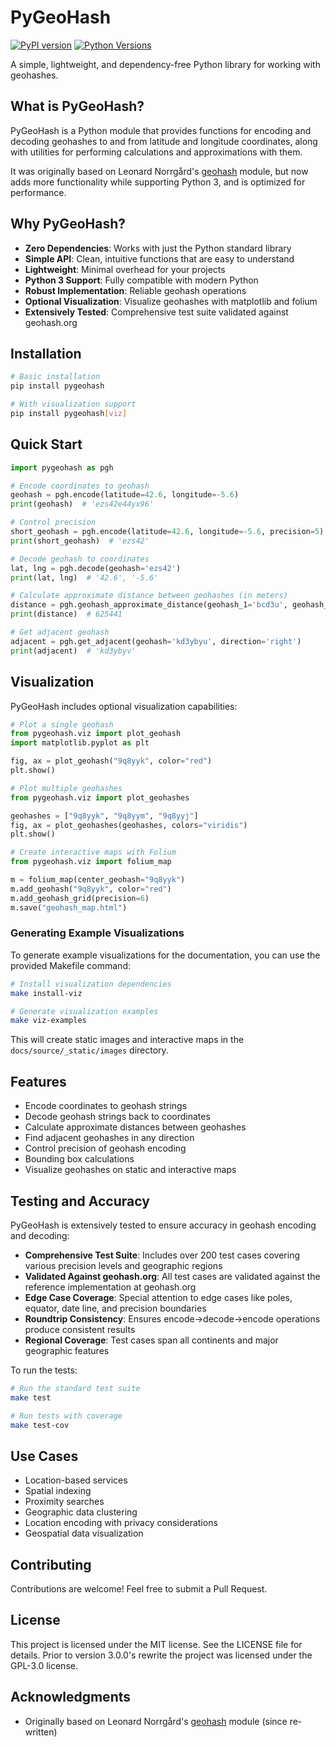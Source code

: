 # PyGeoHash

[![PyPI version](https://badge.fury.io/py/pygeohash.svg)](https://badge.fury.io/py/pygeohash)
[![Python Versions](https://img.shields.io/pypi/pyversions/pygeohash.svg)](https://pypi.org/project/pygeohash/)

A simple, lightweight, and dependency-free Python library for working with geohashes.

## What is PyGeoHash?

PyGeoHash is a Python module that provides functions for encoding and decoding geohashes to and from latitude and longitude coordinates, along with utilities for performing calculations and approximations with them.

It was originally based on Leonard Norrgård's [geohash](https://github.com/vinsci/geohash) module, but now adds more functionality while supporting Python 3, and is optimized for performance.

## Why PyGeoHash?

- **Zero Dependencies**: Works with just the Python standard library
- **Simple API**: Clean, intuitive functions that are easy to understand
- **Lightweight**: Minimal overhead for your projects
- **Python 3 Support**: Fully compatible with modern Python
- **Robust Implementation**: Reliable geohash operations
- **Optional Visualization**: Visualize geohashes with matplotlib and folium
- **Extensively Tested**: Comprehensive test suite validated against geohash.org

## Installation

```bash
# Basic installation
pip install pygeohash

# With visualization support
pip install pygeohash[viz]
```

## Quick Start

```python
import pygeohash as pgh

# Encode coordinates to geohash
geohash = pgh.encode(latitude=42.6, longitude=-5.6)
print(geohash)  # 'ezs42e44yx96'

# Control precision
short_geohash = pgh.encode(latitude=42.6, longitude=-5.6, precision=5)
print(short_geohash)  # 'ezs42'

# Decode geohash to coordinates
lat, lng = pgh.decode(geohash='ezs42')
print(lat, lng)  # '42.6', '-5.6'

# Calculate approximate distance between geohashes (in meters)
distance = pgh.geohash_approximate_distance(geohash_1='bcd3u', geohash_2='bc83n')
print(distance)  # 625441

# Get adjacent geohash
adjacent = pgh.get_adjacent(geohash='kd3ybyu', direction='right')
print(adjacent)  # 'kd3ybyv'
```

## Visualization

PyGeoHash includes optional visualization capabilities:

```python
# Plot a single geohash
from pygeohash.viz import plot_geohash
import matplotlib.pyplot as plt

fig, ax = plot_geohash("9q8yyk", color="red")
plt.show()

# Plot multiple geohashes
from pygeohash.viz import plot_geohashes

geohashes = ["9q8yyk", "9q8yym", "9q8yyj"]
fig, ax = plot_geohashes(geohashes, colors="viridis")
plt.show()

# Create interactive maps with Folium
from pygeohash.viz import folium_map

m = folium_map(center_geohash="9q8yyk")
m.add_geohash("9q8yyk", color="red")
m.add_geohash_grid(precision=6)
m.save("geohash_map.html")
```

### Generating Example Visualizations

To generate example visualizations for the documentation, you can use the provided Makefile command:

```bash
# Install visualization dependencies
make install-viz

# Generate visualization examples
make viz-examples
```

This will create static images and interactive maps in the `docs/source/_static/images` directory.

## Features

- Encode coordinates to geohash strings
- Decode geohash strings back to coordinates
- Calculate approximate distances between geohashes
- Find adjacent geohashes in any direction
- Control precision of geohash encoding
- Bounding box calculations
- Visualize geohashes on static and interactive maps

## Testing and Accuracy

PyGeoHash is extensively tested to ensure accuracy in geohash encoding and decoding:

- **Comprehensive Test Suite**: Includes over 200 test cases covering various precision levels and geographic regions
- **Validated Against geohash.org**: All test cases are validated against the reference implementation at geohash.org
- **Edge Case Coverage**: Special attention to edge cases like poles, equator, date line, and precision boundaries
- **Roundtrip Consistency**: Ensures encode->decode->encode operations produce consistent results
- **Regional Coverage**: Test cases span all continents and major geographic features

To run the tests:

```bash
# Run the standard test suite
make test

# Run tests with coverage
make test-cov
```

## Use Cases

- Location-based services
- Spatial indexing
- Proximity searches
- Geographic data clustering
- Location encoding with privacy considerations
- Geospatial data visualization

## Contributing

Contributions are welcome! Feel free to submit a Pull Request.

## License

This project is licensed under the MIT license. See the LICENSE file for details. Prior to version 3.0.0's rewrite the project was licensed under the GPL-3.0 license.

## Acknowledgments

- Originally based on Leonard Norrgård's [geohash](https://github.com/vinsci/geohash) module (since re-written)
   